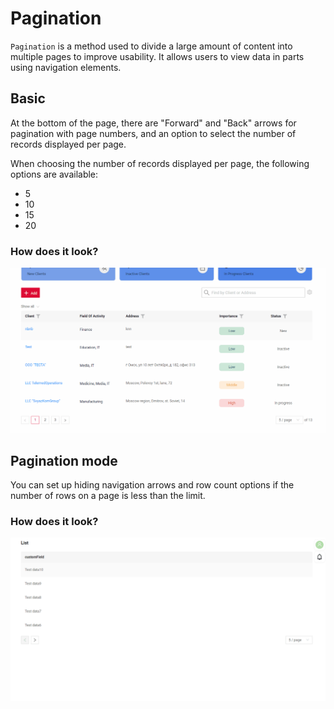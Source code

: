 # Pagination

`Pagination` is a method used to divide a large amount of content into multiple pages to improve usability. 
It allows users to view data in parts using navigation elements.

## Basic
At the bottom of the page, there are "Forward" and "Back" arrows for pagination with page numbers, and an option to select the number of records displayed per page.

When choosing the number of records displayed per page, the following options are available: 

* 5
* 10
* 15
* 20

### How does it look?

![dropdown_pagination.gif](dropdown_pagination.gif)

## Pagination mode

You can set up hiding navigation arrows and row count options if the number of rows on a page is less than the limit.

### How does it look?

![hiding_pagination.gif](hiding_pagination.gif)